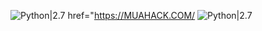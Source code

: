 ![Python|2.7](https://img.shields.io/badge/MUAHACK.COM-2.7-blue.svg)
href="https://MUAHACK.COM/
![Python|2.7](https://img.shields.io/badge/MUAHACK.VN-2.7-red.svg)
<div <img src

